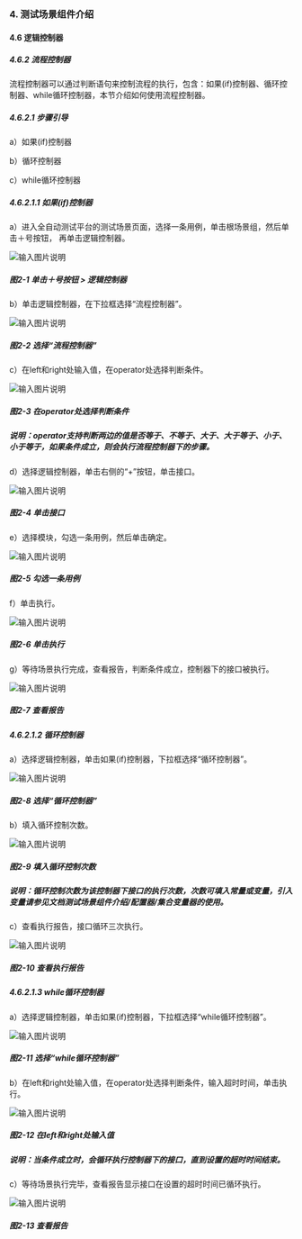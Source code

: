 ### 4. 测试场景组件介绍

#### 4.6 逻辑控制器

##### 4.6.2 流程控制器

流程控制器可以通过判断语句来控制流程的执行，包含：如果(if)控制器、循环控制器、while循环控制器，本节介绍如何使用流程控制器。

##### 4.6.2.1 步骤引导

a）如果(if)控制器

b）循环控制器

c）while循环控制器

##### 4.6.2.1.1 如果(if)控制器

a）进入全自动测试平台的测试场景页面，选择一条用例，单击根场景组，然后单击＋号按钮， 再单击逻辑控制器。

![输入图片说明](../../../images/SoFlu%E5%85%A8%E8%87%AA%E5%8A%A8%E6%B5%8B%E8%AF%95%E5%B9%B3%E5%8F%B0%E6%95%99%E7%A8%8B/4.%20%E6%B5%8B%E8%AF%95%E5%9C%BA%E6%99%AF%E7%BB%84%E4%BB%B6%E4%BB%8B%E7%BB%8D/6.%20%E9%80%BB%E8%BE%91%E6%8E%A7%E5%88%B6%E5%99%A8/2-1.png)

##### 图2-1 单击＋号按钮 > 逻辑控制器

b）单击逻辑控制器，在下拉框选择“流程控制器”。

![输入图片说明](../../../images/SoFlu%E5%85%A8%E8%87%AA%E5%8A%A8%E6%B5%8B%E8%AF%95%E5%B9%B3%E5%8F%B0%E6%95%99%E7%A8%8B/4.%20%E6%B5%8B%E8%AF%95%E5%9C%BA%E6%99%AF%E7%BB%84%E4%BB%B6%E4%BB%8B%E7%BB%8D/6.%20%E9%80%BB%E8%BE%91%E6%8E%A7%E5%88%B6%E5%99%A8/2-2.png)

##### 图2-2 选择“流程控制器”

c）在left和right处输入值，在operator处选择判断条件。

![输入图片说明](../../../images/SoFlu%E5%85%A8%E8%87%AA%E5%8A%A8%E6%B5%8B%E8%AF%95%E5%B9%B3%E5%8F%B0%E6%95%99%E7%A8%8B/4.%20%E6%B5%8B%E8%AF%95%E5%9C%BA%E6%99%AF%E7%BB%84%E4%BB%B6%E4%BB%8B%E7%BB%8D/6.%20%E9%80%BB%E8%BE%91%E6%8E%A7%E5%88%B6%E5%99%A8/2-3.png)

##### 图2-3 在operator处选择判断条件

##### 说明：operator支持判断两边的值是否等于、不等于、大于、大于等于、小于、小于等于，如果条件成立，则会执行流程控制器下的步骤。

d）选择逻辑控制器，单击右侧的“+”按钮，单击接口。

![输入图片说明](../../../images/SoFlu%E5%85%A8%E8%87%AA%E5%8A%A8%E6%B5%8B%E8%AF%95%E5%B9%B3%E5%8F%B0%E6%95%99%E7%A8%8B/4.%20%E6%B5%8B%E8%AF%95%E5%9C%BA%E6%99%AF%E7%BB%84%E4%BB%B6%E4%BB%8B%E7%BB%8D/6.%20%E9%80%BB%E8%BE%91%E6%8E%A7%E5%88%B6%E5%99%A8/2-4.png)

##### 图2-4 单击接口

e）选择模块，勾选一条用例，然后单击确定。

![输入图片说明](../../../images/SoFlu%E5%85%A8%E8%87%AA%E5%8A%A8%E6%B5%8B%E8%AF%95%E5%B9%B3%E5%8F%B0%E6%95%99%E7%A8%8B/4.%20%E6%B5%8B%E8%AF%95%E5%9C%BA%E6%99%AF%E7%BB%84%E4%BB%B6%E4%BB%8B%E7%BB%8D/6.%20%E9%80%BB%E8%BE%91%E6%8E%A7%E5%88%B6%E5%99%A8/2-5.png)

##### 图2-5 勾选一条用例

f）单击执行。

![输入图片说明](../../../images/SoFlu%E5%85%A8%E8%87%AA%E5%8A%A8%E6%B5%8B%E8%AF%95%E5%B9%B3%E5%8F%B0%E6%95%99%E7%A8%8B/4.%20%E6%B5%8B%E8%AF%95%E5%9C%BA%E6%99%AF%E7%BB%84%E4%BB%B6%E4%BB%8B%E7%BB%8D/6.%20%E9%80%BB%E8%BE%91%E6%8E%A7%E5%88%B6%E5%99%A8/2-6.png)

##### 图2-6 单击执行

g）等待场景执行完成，查看报告，判断条件成立，控制器下的接口被执行。

![输入图片说明](../../../images/SoFlu%E5%85%A8%E8%87%AA%E5%8A%A8%E6%B5%8B%E8%AF%95%E5%B9%B3%E5%8F%B0%E6%95%99%E7%A8%8B/4.%20%E6%B5%8B%E8%AF%95%E5%9C%BA%E6%99%AF%E7%BB%84%E4%BB%B6%E4%BB%8B%E7%BB%8D/6.%20%E9%80%BB%E8%BE%91%E6%8E%A7%E5%88%B6%E5%99%A8/2-7.png)

##### 图2-7 查看报告

##### 4.6.2.1.2 循环控制器

a）选择逻辑控制器，单击如果(if)控制器，下拉框选择“循环控制器”。

![输入图片说明](../../../images/SoFlu%E5%85%A8%E8%87%AA%E5%8A%A8%E6%B5%8B%E8%AF%95%E5%B9%B3%E5%8F%B0%E6%95%99%E7%A8%8B/4.%20%E6%B5%8B%E8%AF%95%E5%9C%BA%E6%99%AF%E7%BB%84%E4%BB%B6%E4%BB%8B%E7%BB%8D/6.%20%E9%80%BB%E8%BE%91%E6%8E%A7%E5%88%B6%E5%99%A8/2-8.png)

##### 图2-8 选择“循环控制器”

b）填入循环控制次数。

![输入图片说明](../../../images/SoFlu%E5%85%A8%E8%87%AA%E5%8A%A8%E6%B5%8B%E8%AF%95%E5%B9%B3%E5%8F%B0%E6%95%99%E7%A8%8B/4.%20%E6%B5%8B%E8%AF%95%E5%9C%BA%E6%99%AF%E7%BB%84%E4%BB%B6%E4%BB%8B%E7%BB%8D/6.%20%E9%80%BB%E8%BE%91%E6%8E%A7%E5%88%B6%E5%99%A8/2-9.png)

##### 图2-9 填入循环控制次数

##### 说明：循环控制次数为该控制器下接口的执行次数，次数可填入常量或变量，引入变量请参见文档测试场景组件介绍/配置器/集合变量器的使用。

c）查看执行报告，接口循环三次执行。

![输入图片说明](../../../images/SoFlu%E5%85%A8%E8%87%AA%E5%8A%A8%E6%B5%8B%E8%AF%95%E5%B9%B3%E5%8F%B0%E6%95%99%E7%A8%8B/4.%20%E6%B5%8B%E8%AF%95%E5%9C%BA%E6%99%AF%E7%BB%84%E4%BB%B6%E4%BB%8B%E7%BB%8D/6.%20%E9%80%BB%E8%BE%91%E6%8E%A7%E5%88%B6%E5%99%A8/2-10.png)

##### 图2-10 查看执行报告

##### 4.6.2.1.3 while循环控制器

a）选择逻辑控制器，单击如果(if)控制器，下拉框选择“while循环控制器”。

![输入图片说明](../../../images/SoFlu%E5%85%A8%E8%87%AA%E5%8A%A8%E6%B5%8B%E8%AF%95%E5%B9%B3%E5%8F%B0%E6%95%99%E7%A8%8B/4.%20%E6%B5%8B%E8%AF%95%E5%9C%BA%E6%99%AF%E7%BB%84%E4%BB%B6%E4%BB%8B%E7%BB%8D/6.%20%E9%80%BB%E8%BE%91%E6%8E%A7%E5%88%B6%E5%99%A8/2-11.png)

##### 图2-11 选择“while循环控制器”

b）在left和right处输入值，在operator处选择判断条件，输入超时时间，单击执行。

![输入图片说明](../../../images/SoFlu%E5%85%A8%E8%87%AA%E5%8A%A8%E6%B5%8B%E8%AF%95%E5%B9%B3%E5%8F%B0%E6%95%99%E7%A8%8B/4.%20%E6%B5%8B%E8%AF%95%E5%9C%BA%E6%99%AF%E7%BB%84%E4%BB%B6%E4%BB%8B%E7%BB%8D/6.%20%E9%80%BB%E8%BE%91%E6%8E%A7%E5%88%B6%E5%99%A8/2-12.png)

##### 图2-12 在left和right处输入值

##### 说明：当条件成立时，会循环执行控制器下的接口，直到设置的超时时间结束。

c）等待场景执行完毕，查看报告显示接口在设置的超时时间已循环执行。

![输入图片说明](../../../images/SoFlu%E5%85%A8%E8%87%AA%E5%8A%A8%E6%B5%8B%E8%AF%95%E5%B9%B3%E5%8F%B0%E6%95%99%E7%A8%8B/4.%20%E6%B5%8B%E8%AF%95%E5%9C%BA%E6%99%AF%E7%BB%84%E4%BB%B6%E4%BB%8B%E7%BB%8D/6.%20%E9%80%BB%E8%BE%91%E6%8E%A7%E5%88%B6%E5%99%A8/2-13.png)

##### 图2-13 查看报告
